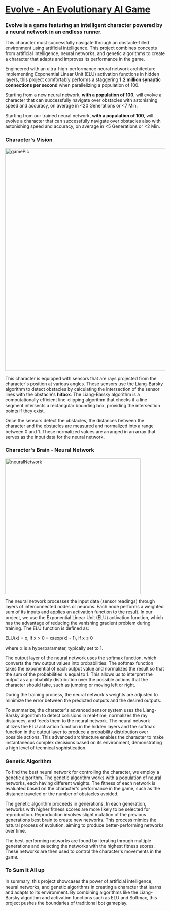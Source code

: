 [Evolve - An Evolutionary AI Game](https://evolve-cm.site/ "Evolve")
=======

### Evolve is a game featuring an intelligent character powered by a neural network in an endless runner.

This character must successfully navigate through an obstacle-filled environment using artificial intelligence. This project combines concepts from artificial intelligence, neural networks, and genetic algorithms to create a character that adapts and improves its performance in the game.

Engineered with an ultra-high-performance neural network architecture implementing Exponential Linear Unit (ELU) activation functions in hidden layers, this project comfortably performs a staggering **1.2 million synaptic connections per second** when parallelizing a population of 100.

Starting from a new neural network, **with a population of 100**, will evolve a character that can successfully navigate over obstacles with astonishing speed and accuracy, on average in <20 Generations or <7 Min.

Starting from our trained neural network, **with a population of 100**, will evolve a character that can successfully navigate over obstacles also with astonishing speed and accuracy, on average in <5 Generations or <2 Min.

### Character's Vision

<img width="700" alt="gamePic" src="https://user-images.githubusercontent.com/96849420/226223290-2f6ed23e-5a7a-47aa-8809-454ba7cdb439.png">

This character is equipped with sensors that are rays projected from the character's position at various angles. These sensors use the Liang-Barsky algorithm to detect obstacles by calculating the intersection of the sensor lines with the obstacle's **hitbox**. The Liang-Barsky algorithm is a computationally efficient line-clipping algorithm that checks if a line segment intersects a rectangular bounding box, providing the intersection points if they exist.

Once the sensors detect the obstacles, the distances between the character and the obstacles are measured and normalized into a range between 0 and 1. These normalized values are arranged in an array that serves as the input data for the neural network.

### Character's Brain - Neural Network

<img width="426" alt="neuralNetwork" src="https://user-images.githubusercontent.com/96849420/226223419-287e7c0a-444e-4faf-ae2f-c117f75c7948.png">

The neural network processes the input data (sensor readings) through layers of interconnected nodes or neurons. Each node performs a weighted sum of its inputs and applies an activation function to the result. In our project, we use the Exponential Linear Unit (ELU) activation function, which has the advantage of reducing the vanishing gradient problem during training. The ELU function is defined as:

ELU(x) = x, if x > 0
= α(exp(x) - 1), if x ≤ 0

where α is a hyperparameter, typically set to 1.

The output layer of the neural network uses the softmax function, which converts the raw output values into probabilities. The softmax function takes the exponential of each output value and normalizes the result so that the sum of the probabilities is equal to 1. This allows us to interpret the output as a probability distribution over the possible actions that the character should take, such as jumping or moving left or right.

During the training process, the neural network's weights are adjusted to minimize the error between the predicted outputs and the desired outputs.

To summarize, the character's advanced sensor system uses the Liang-Barsky algorithm to detect collisions in real-time, normalizes the ray distances, and feeds them to the neural network. The neural network utilizes the ELU activation function in the hidden layers and the softmax function in the output layer to produce a probability distribution over possible actions. This advanced architecture enables the character to make instantaneous complex decisions based on its environment, demonstrating a high level of technical sophistication.

### Genetic Algorithm

To find the best neural network for controlling the character, we employ a genetic algorithm. The genetic algorithm works with a population of neural networks, each having different weights. The fitness of each network is evaluated based on the character's performance in the game, such as the distance traveled or the number of obstacles avoided.

The genetic algorithm proceeds in generations. In each generation, networks with higher fitness scores are more likely to be selected for reproduction. Reproduction involves slight mutation of the previous generations best brain to create new networks. This process mimics the natural process of evolution, aiming to produce better-performing networks over time.

The best-performing networks are found by iterating through multiple generations and selecting the networks with the highest fitness scores. These networks are then used to control the character's movements in the game.

### To Sum It All up

In summary, this project showcases the power of artificial intelligence, neural networks, and genetic algorithms in creating a character that learns and adapts to its environment. By combining algorithms like the Liang-Barsky algorithm and activation functions such as ELU and Softmax, this project pushes the boundaries of traditional bot gameplay.
